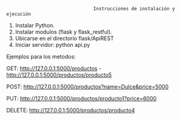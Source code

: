                                     Instrucciones de instalación y ejecución

1. Instalar Python.
2. Instalar modulos (flask y flask_restful).
3. Ubicarse en el directorio flask/ApiREST
4. Iniciar servidor:  python api.py

Ejemplos para los metodos:

GET: http://127.0.0.1:5000/productos
     - http://127.0.0.1:5000/productos/producto5

POST: http://127.0.0.1:5000/productos?name=Dulce&price=5000

PUT: http://127.0.0.1:5000/productos/producto1?price=6000

DELETE: http://127.0.0.1:5000/productos/producto4

